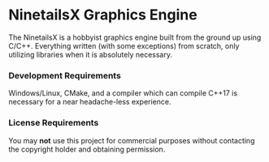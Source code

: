 # NinetailsX Graphics Engine

The NinetailsX is a hobbyist graphics engine built from the ground up using C/C++. Everything written (with some exceptions) from scratch,
only utilizing libraries when it is absolutely necessary.

### Development Requirements

Windows/Linux, CMake, and a compiler which can compile C++17 is necessary for a near headache-less experience.

### License Requirements

You may **not** use this project for commercial purposes without contacting the copyright holder and obtaining permission.
